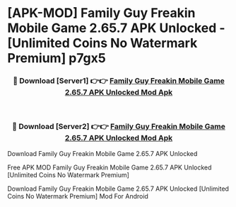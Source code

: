 # [APK-MOD] Family Guy Freakin Mobile Game 2.65.7 APK Unlocked - [Unlimited Coins No Watermark Premium] p7gx5



<div align="center">
<h3>🔴 Download [Server1] 👉👉 <a href="https://momento.my/?title=Family_Guy_Freakin_Mobile_Game_2.65.7_APK_Unlocked">Family Guy Freakin Mobile Game 2.65.7 APK Unlocked Mod Apk</a></h3><br>

<h3>🔴 Download [Server2] 👉👉 <a href="https://momento.my/?title=Family_Guy_Freakin_Mobile_Game_2.65.7_APK_Unlocked">Family Guy Freakin Mobile Game 2.65.7 APK Unlocked Mod Apk</a></h3>
</div>



Download Family Guy Freakin Mobile Game 2.65.7 APK Unlocked 

Free APK MOD Family Guy Freakin Mobile Game 2.65.7 APK Unlocked [Unlimited Coins No Watermark Premium]

Download Family Guy Freakin Mobile Game 2.65.7 APK Unlocked [Unlimited Coins No Watermark Premium] Mod For Android
